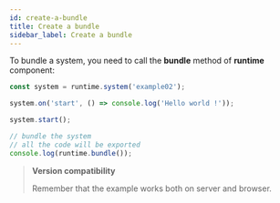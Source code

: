 ```yaml
---
id: create-a-bundle
title: Create a bundle
sidebar_label: Create a bundle
---
```


To bundle a system, you need to call the **bundle** method of **runtime** component:

```js
const system = runtime.system('example02');

system.on('start', () => console.log('Hello world !'));

system.start();

// bundle the system
// all the code will be exported
console.log(runtime.bundle());
```

>**Version compatibility**
>
>Remember that the example works both on server and browser.